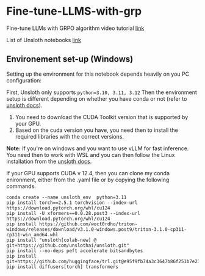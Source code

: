 # Fine-tune-LLMS-with-grp
Fine-tune LLMs with GRPO algorithm video tutorial [link]()

List of Unsloth notebooks [link](https://docs.unsloth.ai/get-started/unsloth-notebooks)


## Environement set-up (Windows)

Setting up the environment for this notebook depends heavily on you PC configuration:

First, Unsloth only supports `python=3.10, 3.11, 3.12`
Then the environment setup is different depending on whether you have conda or not (refer to [unsloth docs](https://docs.unsloth.ai/get-started/installing-+-updating)).
1. You need to download the CUDA Toolkit version that is supported by your GPU.
2. Based on the cuda version you have, you need then to install the required libraries with the correct versions.

**Note:** If you're on windows and you want to use vLLM for fast inference. You need then to work with WSL and you can then follow the Linux installation from the [unsloth docs](https://docs.unsloth.ai/get-started/installing-+-updating).


If your GPU supports CUDA v 12.4, then you can clone my conda enironment, either from the .yaml file or by copying the following commands.

```
conda create --name unsloth_env  python=3.11
pip install torch==2.5.1 torchvision --index-url https://download.pytorch.org/whl/cu124
pip install -U xformers==0.0.28.post3 --index-url https://download.pytorch.org/whl/cu124
pip install https://github.com/woct0rdho/triton-windows/releases/download/v3.1.0-windows.post9/triton-3.1.0-cp311-cp311-win_amd64.whl
pip install "unsloth[colab-new] @ git+https://github.com/unslothai/unsloth.git"
pip install --no-deps peft accelerate bitsandbytes
pip install git+https://github.com/huggingface/trl.git@e95f9fb74a3c3647b86f251b7e230ec51c64b72b
pip install diffusers[torch] transformers
```